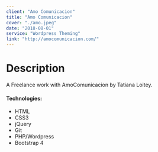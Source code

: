 ```yaml
---
client: "Amo Comunicacion"
title: "Amo Comunicacion"
cover: "./amo.jpeg"
date: "2018-08-01"
service: "Wordpress Theming"
link: "http://amocomunicacion.com/"
---
```

# Description

A Freelance work with AmoComunicacion by Tatiana Loitey.

#### Technologies:

- HTML
- CSS3
- jQuery
- Git
- PHP/Wordpress
- Bootstrap 4